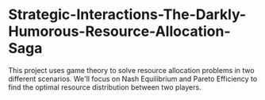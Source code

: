 # Strategic-Interactions-The-Darkly-Humorous-Resource-Allocation-Saga
This project uses game theory to solve resource allocation problems in two different scenarios. We'll focus on Nash Equilibrium and Pareto Efficiency to find the optimal resource distribution between two players.
